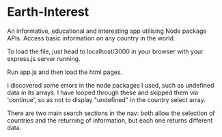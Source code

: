 # Earth-Interest
An informative, educational and interesting app utilising Node package APIs. Access basic information on any country in the world.

To load the file, just head to localhost/3000 in your browser with your express.js server running.

Run app.js and then load the html pages.

I discovered some errors in the node packages I used, such as undefined data in its arrays. 
I have looped through these and skipped them via 'continue', so as not to display "undefined" in the country select array.

There are two main search sections in the nav: both allow the selection of countries and the returning of information, but each one returns different data.
